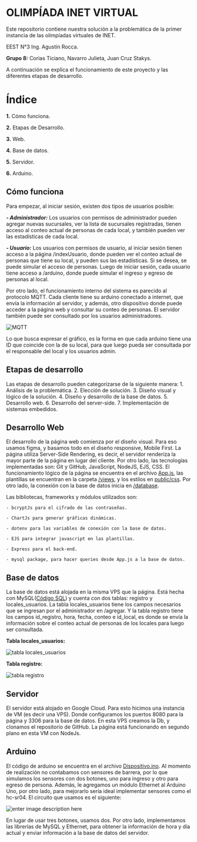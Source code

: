 # OLIMPÍADA INET VIRTUAL

Este repositorio contiene nuestra solución a la problemática de la primer instancia de las olimpíadas virtuales de INET.  

EEST N°3 Ing. Agustín Rocca.

**Grupo 8:** Corias Ticiano, Navarro Julieta, Juan Cruz Stakys.

A continuación se explica el funcionamiento de este proyecto y las diferentes etapas de desarrollo.


# Índice
 **1.** Cómo funciona. 
 
 **2.** Etapas de Desarrollo.
 
 **3.** Web.
 
 **4.** Base de datos.
 
 **5.** Servidor.
 
  **6.** Arduino.


## Cómo funciona

Para empezar, al iniciar sesión, existen dos tipos de usuarios posible:

***-  Administrador:*** Los usuarios con permisos de administrador pueden agregar nuevas sucursales, ver la lista de sucursales registradas, tienen acceso al conteo actual de personas de cada local, y también pueden ver las estadísticas de cada local. 
	
***-  Usuario:*** Los usuarios con permisos de usuario, al iniciar sesión tienen acceso a la página /indexUsuario, donde pueden ver el conteo actual de personas que tiene su local, y pueden sus las estadísticas. Si se desea, se puede simular el acceso de personas. Luego de iniciar sesión, cada usuario tiene acceso a /arduino, donde puede simular el ingreso y egreso de personas al local. 


Por otro lado, el funcionamiento interno del sistema es parecido al protocolo MQTT. Cada cliente tiene su arduino conectado a internet, que envía la información al servidor, y  además, otro dispositivo donde puede acceder a la página web y consultar su conteo de personas. El servidor también puede ser consultado por los usuarios administradores.

![MQTT](https://i.ibb.co/6sVMGQR/Captura-de-pantalla-de-2021-08-23-16-31-21.png)

Lo que busca expresar el gráfico, es la forma en que cada arduino tiene una ID que coincide con la de su local, para que luego pueda ser consultada por el responsable del local y los usuarios admin. 

## Etapas de desarrollo

Las etapas de desarrollo pueden categorizarse de la siguiente manera:
	1. Análisis de la problemática.
	2. Elección de solución.
	3. Diseño visual y lógico de la solución.
	4. Diseño y desarrollo de la base de datos.
	5. Desarrollo web.
	6. Desarrollo del server-side.
	7. Implementación de sistemas embedidos.

## Desarrollo Web

El desarrollo de la página web comienza por el diseño visual. Para eso usamos figma, y basamos todo en el diseño responsive, Mobile First. 
La página utiliza Server-Side Rendering, es decir, el servidor renderiza la mayor parte de la página en lugar del cliente. 
Por otro lado, las tecnologías implementadas son: Git y GitHub, JavaScript, NodeJS, EJS, CSS.
El funcionamiento lógico de la página se encuentra en el archivo [App.js](https://github.com/tgcorias/INET1-Web/blob/main/app.js), las plantillas se encuentran en la carpeta [/views](https://github.com/tgcorias/INET1-Web/tree/main/views), y los estilos en [public/css](https://github.com/tgcorias/INET1-Web/tree/main/public/css). Por otro lado, la conexión con la base de datos inicia en [/database](https://github.com/tgcorias/INET1-Web/tree/main/database).

Las bibliotecas, frameworks y módulos utilizados son:

	- bcryptJs para el cifrado de las contraseñas.
	
	- ChartJs para generar gráficas dinámicas.
	
	- dotenv para las variables de conexión con la base de datos.
	
	- EJS para integrar javascript en las plantillas.
	
	- Express para el back-end.
	
	- mysql package, para hacer queries desde App.js a la base de datos. 
	
## Base de datos

La base de datos está alojada en la misma VPS que la página. 
Está hecha con MySQL([Código SQL](https://github.com/tgcorias/INET1-Web/blob/main/C%C3%B3digo%20SQL%20y%20Arduino/DATABASE.sql)) y cuenta con dos tablas: registro y locales_usuarios. 
La tabla locales_usuarios tiene los campos necesarios que se ingresan por el administrador en /agregar.
Y la tabla registro tiene los campos id_registro, hora, fecha, conteo e id_local, es donde se envía la información sobre el conteo actual de personas de los locales para luego ser consultada.

**Tabla locales_usuarios:**

![tabla locales_usuarios](https://i.ibb.co/zZJhjbz/Captura-de-pantalla-de-2021-08-23-16-12-10.png)


**Tabla registro:**

![tabla registro](https://i.ibb.co/xqL8wjq/Captura-de-pantalla-de-2021-08-23-16-18-17.png)


## Servidor

El servidor está alojado en Google Cloud. Para esto hicimos una instancia de VM (es decir una VPS). Donde configuramos los puertos 8080 para la página y 3306 para la base de datos. En esta VPS creamos la Db, y clonamos el repositorio de GitHub. La página está funcionando en segundo plano en esta VM con NodeJs.


## Arduino

El código de arduino se encuentra en el archivo [Dispositivo.ino](https://github.com/tgcorias/INET1-Web/blob/main/C%C3%B3digo%20SQL%20y%20Arduino/Dispositivo.ino). Al momento de realización no contabamos con sensores de barrera, por lo que simulamos los sensores con dos botones, uno para ingreso y otro para egreso de persona. Además, le agregamos un módulo Ethernet al Arduino Uno, por otro lado, para mejorarlo sería ideal implementar sensores como el hc-sr04. El circuito que usamos es el siguiente:

![enter image description here](https://arduinogetstarted.com/images/tutorial/arduino-multiple-button-wiring-diagram.jpg)

En lugar de usar tres botones, usamos dos. Por otro lado, implementamos las librerías de MySQL y Ethernet, para obtener la información de hora y día actual y enviar información a la base de datos del servidor. 
